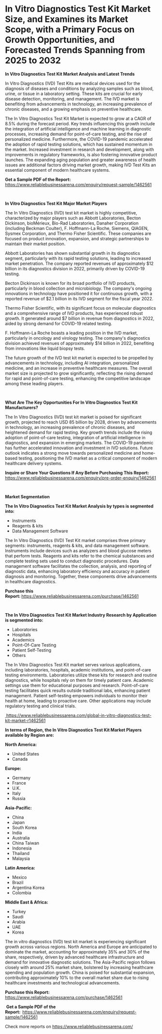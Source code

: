 <p><h1>In Vitro Diagnostics Test Kit Market Size, and Examines its Market Scope, with a Primary Focus on Growth Opportunities, and Forecasted Trends Spanning from 2025 to 2032</h1></p><p><strong>In Vitro Diagnostics Test Kit Market Analysis and Latest Trends</strong></p>
<p><p>In Vitro Diagnostics (IVD) Test Kits are medical devices used for the diagnosis of diseases and conditions by analyzing samples such as blood, urine, or tissue in a laboratory setting. These kits are crucial for early disease detection, monitoring, and management. The IVD market is benefiting from advancements in technology, an increasing prevalence of chronic diseases, and a growing emphasis on preventive healthcare.</p><p>The In Vitro Diagnostics Test Kit Market is expected to grow at a CAGR of 8.5% during the forecast period. Key trends influencing this growth include the integration of artificial intelligence and machine learning in diagnostic processes, increasing demand for point-of-care testing, and the rise of personalized medicine. Furthermore, the COVID-19 pandemic accelerated the adoption of rapid testing solutions, which has sustained momentum in the market. Increased investment in research and development, along with improvements in regulatory frameworks, is also fostering innovative product launches. The expanding aging population and greater awareness of health issues are additional factors driving market growth, making IVD Test Kits an essential component of modern healthcare systems.</p></p>
<p><strong>Get a Sample PDF of the Report:&nbsp;</strong> <a href="https://www.reliablebusinessarena.com/enquiry/request-sample/1462561?utm_campaign=3272&utm_medium=2&utm_source=Github&utm_content=ia&utm_term=11032025&utm_id=in-vitro-diagnostics-test-kit">https://www.reliablebusinessarena.com/enquiry/request-sample/1462561</a></p>
<p>&nbsp;</p>
<p><strong>In Vitro Diagnostics Test Kit Major Market Players</strong></p>
<p><p>The In Vitro Diagnostics (IVD) test kit market is highly competitive, characterized by major players such as Abbott Laboratories, Becton Dickinson, bioMérieux, Bio-Rad Laboratories, Danaher Corporation (including Beckman Coulter), F. Hoffmann-La Roche, Siemens, QIAGEN, Sysmex Corporation, and Thermo Fisher Scientific. These companies are focused on product innovation, expansion, and strategic partnerships to maintain their market position.</p><p>Abbott Laboratories has shown substantial growth in its diagnostics segment, particularly with its rapid testing solutions, leading to increased market penetration. The company reported revenues of approximately $12 billion in its diagnostics division in 2022, primarily driven by COVID-19 testing.</p><p>Becton Dickinson is known for its broad portfolio of IVD products, particularly in blood collection and microbiology. The company's ongoing innovations in technology have positioned it for continuous growth, with a reported revenue of $2.1 billion in its IVD segment for the fiscal year 2022.</p><p>Thermo Fisher Scientific, with its significant focus on molecular diagnostics and a comprehensive range of IVD products, has experienced robust growth. It generated around $7 billion in revenue from diagnostics in 2022, aided by strong demand for COVID-19 related testing.</p><p>F. Hoffmann-La Roche boasts a leading position in the IVD market, particularly in oncology and virology testing. The company's diagnostics division achieved revenues of approximately $14 billion in 2022, benefiting from innovations like liquid biopsy tests.</p><p>The future growth of the IVD test kit market is expected to be propelled by advancements in technology, including AI integration, personalized medicine, and an increase in preventive healthcare measures. The overall market size is projected to grow significantly, reflecting the rising demand for rapid and point-of-care testing, enhancing the competitive landscape among these leading players.</p></p>
<p>&nbsp;</p>
<p><strong>What Are The Key Opportunities For In Vitro Diagnostics Test Kit Manufacturers?</strong></p>
<p><p>The In Vitro Diagnostics (IVD) test kit market is poised for significant growth, projected to reach USD 85 billion by 2028, driven by advancements in technology, an increasing prevalence of chronic diseases, and heightened demand for rapid testing. Key growth trends include the rising adoption of point-of-care testing, integration of artificial intelligence in diagnostics, and expansion in emerging markets. The COVID-19 pandemic has further accelerated innovation and investment in IVD solutions. Future outlook indicates a strong move towards personalized medicine and home-based testing, positioning the IVD market as a critical component of modern healthcare delivery systems.</p></p>
<p><strong>Inquire or Share Your Questions If Any Before Purchasing This Report:</strong> <a href="https://www.reliablebusinessarena.com/enquiry/pre-order-enquiry/1462561?utm_campaign=3272&utm_medium=2&utm_source=Github&utm_content=ia&utm_term=11032025&utm_id=in-vitro-diagnostics-test-kit">https://www.reliablebusinessarena.com/enquiry/pre-order-enquiry/1462561</a></p>
<p>&nbsp;</p>
<p><strong>Market Segmentation</strong></p>
<p><strong>The In Vitro Diagnostics Test Kit Market Analysis by types is segmented into:</strong></p>
<p><ul><li>Instruments</li><li>Reagents & kits</li><li>Data Management Software</li></ul></p>
<p><p>The In Vitro Diagnostics (IVD) Test Kit market comprises three primary segments: instruments, reagents & kits, and data management software. Instruments include devices such as analyzers and blood glucose meters that perform tests. Reagents and kits refer to the chemical substances and complete testing sets used to conduct diagnostic procedures. Data management software facilitates the collection, analysis, and reporting of diagnostic data, enhancing laboratory efficiency and accuracy in patient diagnosis and monitoring. Together, these components drive advancements in healthcare diagnostics.</p></p>
<p><strong>Purchase this Report:&nbsp;</strong><a href="https://www.reliablebusinessarena.com/purchase/1462561?utm_campaign=3272&utm_medium=2&utm_source=Github&utm_content=ia&utm_term=11032025&utm_id=in-vitro-diagnostics-test-kit">https://www.reliablebusinessarena.com/purchase/1462561</a></p>
<p>&nbsp;</p>
<p><strong>The In Vitro Diagnostics Test Kit Market Industry Research by Application is segmented into:</strong></p>
<p><ul><li>Laboratories</li><li>Hospitals</li><li>Academics</li><li>Point-Of-Care Testing</li><li>Patient Self-Testing</li><li>Others</li></ul></p>
<p><p>The In Vitro Diagnostics Test Kit market serves various applications, including laboratories, hospitals, academic institutions, and point-of-care testing environments. Laboratories utilize these kits for research and routine diagnostics, while hospitals rely on them for timely patient care. Academic settings use them for educational purposes and research. Point-of-care testing facilitates quick results outside traditional labs, enhancing patient management. Patient self-testing empowers individuals to monitor their health at home, leading to proactive care. Other applications may include regulatory testing and clinical trials.</p></p>
<p><a href="https://www.reliablebusinessarena.com/global-in-vitro-diagnostics-test-kit-market-r1462561?utm_campaign=3272&utm_medium=2&utm_source=Github&utm_content=ia&utm_term=11032025&utm_id=in-vitro-diagnostics-test-kit">&nbsp;https://www.reliablebusinessarena.com/global-in-vitro-diagnostics-test-kit-market-r1462561</a></p>
<p><strong>In terms of Region, the In Vitro Diagnostics Test Kit Market Players available by Region are:</strong></p>
<p>
    <p> <strong> North America: </strong>
        <ul>
            <li>United States</li>
            <li>Canada</li>
        </ul>
        </p> 
    <p> <strong> Europe: </strong>
        <ul>
            <li>Germany</li>
            <li>France</li>
            <li>U.K.</li>
            <li>Italy</li>
            <li>Russia</li>
        </ul>
        </p> 
    <p> <strong> Asia-Pacific: </strong>
        <ul>
            <li>China</li>
            <li>Japan</li>
            <li>South Korea</li>
            <li>India</li>
            <li>Australia</li>
            <li>China Taiwan</li>
            <li>Indonesia</li>
            <li>Thailand</li>
            <li>Malaysia</li>
        </ul>
        </p> 
    <p> <strong> Latin America: </strong>
        <ul>
            <li>Mexico</li>
            <li>Brazil</li>
            <li>Argentina Korea</li>
            <li>Colombia</li>
        </ul>
        </p> 
    <p> <strong> Middle East & Africa: </strong>
        <ul>
            <li>Turkey</li>
            <li>Saudi</li>
            <li>Arabia</li>
            <li>UAE</li>
            <li>Korea</li>
        </ul>
    </p>
    </p>
<p><p>The in vitro diagnostics (IVD) test kit market is experiencing significant growth across various regions. North America and Europe are anticipated to dominate the market, accounting for approximately 35% and 30% of the share, respectively, driven by advanced healthcare infrastructure and demand for innovative diagnostic solutions. The Asia-Pacific region follows closely with around 25% market share, bolstered by increasing healthcare spending and population growth. China is poised for substantial expansion, contributing approximately 10% to the overall market share due to rising healthcare investments and technological advancements.</p></p>
<p><strong>Purchase this Report: </strong><a href="https://www.reliablebusinessarena.com/purchase/1462561?utm_campaign=3272&utm_medium=2&utm_source=Github&utm_content=ia&utm_term=11032025&utm_id=in-vitro-diagnostics-test-kit">https://www.reliablebusinessarena.com/purchase/1462561</a></p>
<p>&nbsp;<strong>Get a Sample PDF of the Report:&nbsp;&nbsp;</strong><a href="https://www.reliablebusinessarena.com/enquiry/request-sample/1462561?utm_campaign=3272&utm_medium=2&utm_source=Github&utm_content=ia&utm_term=11032025&utm_id=in-vitro-diagnostics-test-kit">https://www.reliablebusinessarena.com/enquiry/request-sample/1462561</a></p>
<p><strong></strong></p>
<p>Check more reports on <a href="https://www.reliablebusinessarena.com/?utm_campaign=3272&utm_medium=2&utm_source=Github&utm_content=ia&utm_term=11032025&utm_id=in-vitro-diagnostics-test-kit">https://www.reliablebusinessarena.com/</a></p>